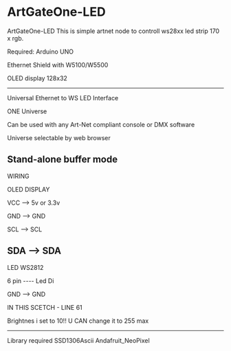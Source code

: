 # ArtGateOne-LED
ArtGateOne-LED
This is simple artnet node to controll ws28xx led strip 170 x rgb.

Required: Arduino UNO

Ethernet Shield with W5100/W5500

OLED display 128x32

-------------------------

Universal Ethernet to WS LED Interface

ONE Universe

Can be used with any Art-Net compliant console or DMX software

Universe selectable by web browser

Stand-alone buffer mode
-----------

WIRING

OLED DISPLAY

VCC --> 5v or 3.3v

GND --> GND

SCL --> SCL

SDA --> SDA
-----------

LED WS2812

6 pin  ---- Led Di

GND --> GND

IN THIS SCETCH - LINE 61

Brightnes i set to 10!! 
U CAN change it to 255 max

------------
Library required
SSD1306Ascii
Andafruit_NeoPixel
